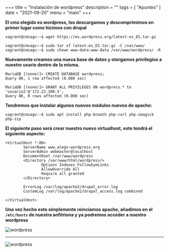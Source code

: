 +++
title = "Instalación de wordpress"
description = ""
tags = [
    "Apuntes"
]
date = "2021-09-20"
menu = "main"
+++

**El cms elegido es wordpress, los descargamos y descomprimimos en primer lugar como hicimos con drupal**

    vagrant@cmsagv:~$ wget https://es.wordpress.org/latest-es_ES.tar.gz

    vagrant@cmsagv:~$ sudo tar xf latest-es_ES.tar.gz -C /var/www/
    vagrant@cmsagv:~$ sudo chown www-data:www-data /var/www/wordpress/ -R

**Nuevamente creamos una nueva base de datos y otorgamos privilegios a nuestro usario dentro de la misma.**

    MariaDB [(none)]> CREATE DATABASE wordpress;
    Query OK, 1 row affected (0.000 sec)

    MariaDB [(none)]> GRANT ALL PRIVILEGES ON wordpress.* to 'usuario2'@'172.22.100.5';
    Query OK, 0 rows affected (0.000 sec)

**Tendremos que instalar algunos nuevos módulos nuevos de apache:**

    vagrant@cmsagv:~$ sudo apt install php-bcmath php-curl php-imagick php-zip

**El siguiente paso será crear nuestro nuevo virtualhost, este tendrá el siguiente aspecto:**
~~~
<VirtualHost *:80>
        ServerName www.alegv-wordpress.org
        ServerAdmin webmaster@localhost
        DocumentRoot /var/www/wordpress
        <Directory /var/www/html/wordpress/>
                Options Indexes FollowSymLinks
                AllowOverride All
                Require all granted
        </Directory>

        ErrorLog /var/log/apache2/drupal_error.log
        CustomLog /var/log/apache2/drupal_access.log combined

</VirtualHost>
~~~

**Una vez hecho esto simplemente reinciamos apache, añadimos en el `/etc/hosts` de nuestra anfitriona y ya podremos acceder a nuestro wordpress**

![wordpress](/cms_php/16.png)

---------------------------------

![wordpress](/cms_php/17.png)